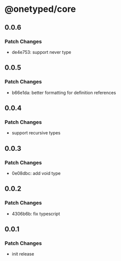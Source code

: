 # @onetyped/core

## 0.0.6

### Patch Changes

- de4e753: support never type

## 0.0.5

### Patch Changes

- b66e1da: better formatting for definition references

## 0.0.4

### Patch Changes

- support recursive types

## 0.0.3

### Patch Changes

- 0e08dbc: add void type

## 0.0.2

### Patch Changes

- 4306b6b: fix typescript

## 0.0.1

### Patch Changes

- init release

